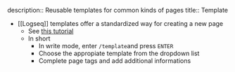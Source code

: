 description:: Reusable templates for common kinds of pages
title:: Template

- [[Logseq]] templates offer a standardized way for creating a new page
	- See [this tutorial](https://docs.logseq.com/#/page/templates)
	- In short
		- In write mode, enter `/template`and press `ENTER`
		- Choose the appropiate template from the dropdown list
		- Complete page tags and add additional informations